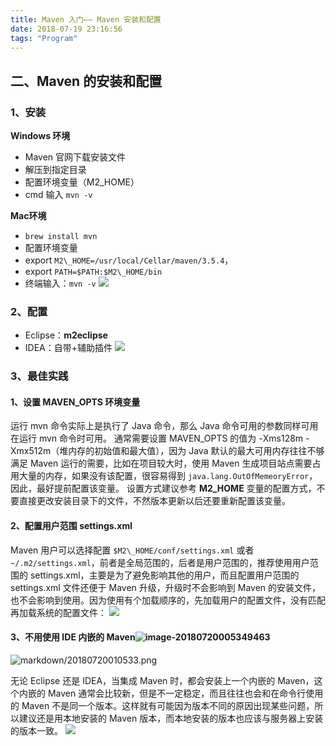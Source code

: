 ```yaml
---
title: Maven 入门—— Maven 安装和配置
date: 2018-07-19 23:16:56
tags: "Program"
---
```


## 二、Maven 的安装和配置
### 1、安装
**Windows 环境**
- Maven 官网下载安装文件
- 解压到指定目录
- 配置环境变量（M2\_HOME）
- cmd 输入 `mvn -v`

**Mac环境**
- `brew install mvn`
- 配置环境变量 
- export `M2\_HOME=/usr/local/Cellar/maven/3.5.4`，
- export `PATH=$PATH:$M2\_HOME/bin`
- 终端输入：`mvn -v`
  ![](http://p8bc1hri5.bkt.clouddn.com/Maven%E7%9A%84%E5%AE%89%E8%A3%85%E4%B8%8E%E9%85%8D%E7%BD%AE1.png)
### 2、配置
- Eclipse：**m2eclipse**
- IDEA：自带+辅助插件
  ![](http://p8bc1hri5.bkt.clouddn.com/Maven%E7%9A%84%E5%AE%89%E8%A3%85%E4%B8%8E%E9%85%8D%E7%BD%AE2.png)
### 3、最佳实践
#### 1、设置 MAVEN\_OPTS 环境变量
运行 mvn 命令实际上是执行了 Java 命令，那么 Java 命令可用的参数同样可用在运行 mvn 命令时可用。
通常需要设置 MAVEN\_OPTS 的值为 -Xms128m -Xmx512m（堆内存的初始值和最大值），因为 Java 默认的最大可用内存往往不够满足 Maven 运行的需要，比如在项目较大时，使用 Maven 生成项目站点需要占用大量的内存，如果没有该配置，很容易得到 `java.lang.OutOfMemeoryError`，因此，最好提前配置该变量。
设置方式建议参考 **M2\_HOME** 变量的配置方式，不要直接更改安装目录下的文件，不然版本更新以后还要重新配置该变量。
#### 2、配置用户范围 settings.xml
Maven 用户可以选择配置 `$M2\_HOME/conf/settings.xml` 或者 `~/.m2/settings.xml`，前者是全局范围的，后者是用户范围的，推荐使用用户范围的 settings.xml，主要是为了避免影响其他的用户，而且配置用户范围的 settings.xml 文件还便于 Maven 升级，升级时不会影响到 Maven 的安装文件，也不会影响到使用。因为使用有个加载顺序的，先加载用户的配置文件，没有匹配再加载系统的配置文件：
![](http://p8bc1hri5.bkt.clouddn.com/Maven%E7%9A%84%E5%AE%89%E8%A3%85%E4%B8%8E%E9%85%8D%E7%BD%AE3.png)
#### 3、不用使用 IDE 内嵌的 Maven![image-20180720005349463](/var/folders/3g/9x_v6q3n61g8sffb0712wl3h0000gn/T/abnerworks.Typora/image-20180720005349463.png)

![markdown/20180720010533.png](http://p8bc1hri5.bkt.clouddn.com/markdown/20180720010533.png)

无论 Eclipse 还是 IDEA，当集成 Maven 时，都会安装上一个内嵌的 Maven，这个内嵌的 Maven 通常会比较新，但是不一定稳定，而且往往也会和在命令行使用的 Maven 不是同一个版本。这样就有可能因为版本不同的原因出现某些问题，所以建议还是用本地安装的 Maven 版本，而本地安装的版本也应该与服务器上安装的版本一致。
![](http://p8bc1hri5.bkt.clouddn.com/Maven%E7%9A%84%E5%AE%89%E8%A3%85%E4%B8%8E%E9%85%8D%E7%BD%AE4.png)